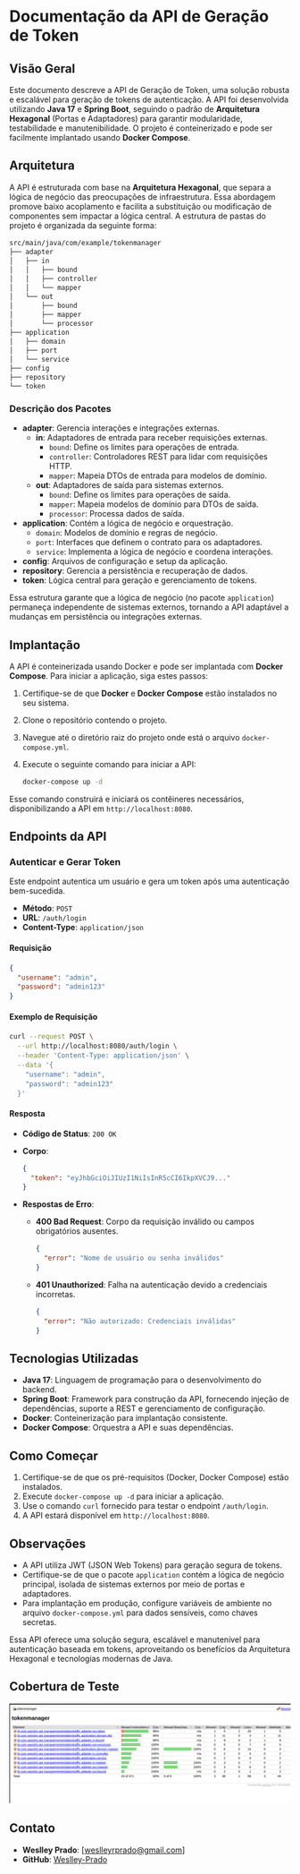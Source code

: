 
# Documentação da API de Geração de Token

## Visão Geral

Este documento descreve a API de Geração de Token, uma solução robusta e escalável para geração de tokens de autenticação. A API foi desenvolvida utilizando **Java 17** e **Spring Boot**, seguindo o padrão de **Arquitetura Hexagonal** (Portas e Adaptadores) para garantir modularidade, testabilidade e manutenibilidade. O projeto é conteinerizado e pode ser facilmente implantado usando **Docker Compose**.

## Arquitetura

A API é estruturada com base na **Arquitetura Hexagonal**, que separa a lógica de negócio das preocupações de infraestrutura. Essa abordagem promove baixo acoplamento e facilita a substituição ou modificação de componentes sem impactar a lógica central. A estrutura de pastas do projeto é organizada da seguinte forma:

```
src/main/java/com/example/tokenmanager
├── adapter
│   ├── in
│   │   ├── bound
│   │   ├── controller
│   │   └── mapper
│   └── out
│       ├── bound
│       ├── mapper
│       └── processor
├── application
│   ├── domain
│   ├── port
│   └── service
├── config
├── repository
└── token

```

### Descrição dos Pacotes

-   **adapter**: Gerencia interações e integrações externas.
    -   **in**: Adaptadores de entrada para receber requisições externas.
        -   `bound`: Define os limites para operações de entrada.
        -   `controller`: Controladores REST para lidar com requisições HTTP.
        -   `mapper`: Mapeia DTOs de entrada para modelos de domínio.
    -   **out**: Adaptadores de saída para sistemas externos.
        -   `bound`: Define os limites para operações de saída.
        -   `mapper`: Mapeia modelos de domínio para DTOs de saída.
        -   `processor`: Processa dados de saída.
-   **application**: Contém a lógica de negócio e orquestração.
    -   `domain`: Modelos de domínio e regras de negócio.
    -   `port`: Interfaces que definem o contrato para os adaptadores.
    -   `service`: Implementa a lógica de negócio e coordena interações.
-   **config**: Arquivos de configuração e setup da aplicação.
-   **repository**: Gerencia a persistência e recuperação de dados.
-   **token**: Lógica central para geração e gerenciamento de tokens.

Essa estrutura garante que a lógica de negócio (no pacote `application`) permaneça independente de sistemas externos, tornando a API adaptável a mudanças em persistência ou integrações externas.

## Implantação

A API é conteinerizada usando Docker e pode ser implantada com **Docker Compose**. Para iniciar a aplicação, siga estes passos:

1.  Certifique-se de que **Docker** e **Docker Compose** estão instalados no seu sistema.

2.  Clone o repositório contendo o projeto.

3.  Navegue até o diretório raiz do projeto onde está o arquivo `docker-compose.yml`.

4.  Execute o seguinte comando para iniciar a API:

    ```bash
    docker-compose up -d
    
    ```


Esse comando construirá e iniciará os contêineres necessários, disponibilizando a API em `http://localhost:8080`.

## Endpoints da API

### Autenticar e Gerar Token

Este endpoint autentica um usuário e gera um token após uma autenticação bem-sucedida.

-   **Método**: `POST`
-   **URL**: `/auth/login`
-   **Content-Type**: `application/json`

#### Requisição

```json
{
  "username": "admin",
  "password": "admin123"
}

```

#### Exemplo de Requisição

```bash
curl --request POST \
  --url http://localhost:8080/auth/login \
  --header 'Content-Type: application/json' \
  --data '{
    "username": "admin",
    "password": "admin123"
  }'

```

#### Resposta

-   **Código de Status**: `200 OK`

-   **Corpo**:

    ```json
    {
      "token": "eyJhbGciOiJIUzI1NiIsInR5cCI6IkpXVCJ9..."
    }
    
    ```

-   **Respostas de Erro**:

    -   **400 Bad Request**: Corpo da requisição inválido ou campos obrigatórios ausentes.

        ```json
        {
          "error": "Nome de usuário ou senha inválidos"
        }
        
        ```

    -   **401 Unauthorized**: Falha na autenticação devido a credenciais incorretas.

        ```json
        {
          "error": "Não autorizado: Credenciais inválidas"
        }
        
        ```


## Tecnologias Utilizadas

-   **Java 17**: Linguagem de programação para o desenvolvimento do backend.
-   **Spring Boot**: Framework para construção da API, fornecendo injeção de dependências, suporte a REST e gerenciamento de configuração.
-   **Docker**: Conteinerização para implantação consistente.
-   **Docker Compose**: Orquestra a API e suas dependências.

## Como Começar

1.  Certifique-se de que os pré-requisitos (Docker, Docker Compose) estão instalados.
2.  Execute `docker-compose up -d` para iniciar a aplicação.
3.  Use o comando `curl` fornecido para testar o endpoint `/auth/login`.
4.  A API estará disponível em `http://localhost:8080`.

## Observações

-   A API utiliza JWT (JSON Web Tokens) para geração segura de tokens.
-   Certifique-se de que o pacote `application` contém a lógica de negócio principal, isolada de sistemas externos por meio de portas e adaptadores.
-   Para implantação em produção, configure variáveis de ambiente no arquivo `docker-compose.yml` para dados sensíveis, como chaves secretas.

Essa API oferece uma solução segura, escalável e manutenível para autenticação baseada em tokens, aproveitando os benefícios da Arquitetura Hexagonal e tecnologias modernas de Java.

## Cobertura de Teste 

![img.png](img.png)

## Contato

-   **Weslley Prado**: [weslleyrprado@gmail.com]
- **GitHub**: [Weslley-Prado](https://github.com/Weslley-Prado)